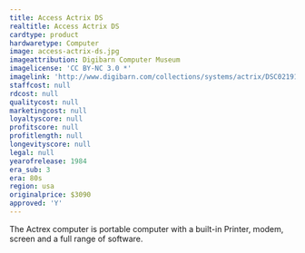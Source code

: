 ```yaml
---
title: Access Actrix DS
realtitle: Access Actrix DS
cardtype: product
hardwaretype: Computer
image: access-actrix-ds.jpg
imageattribution: Digibarn Computer Museum
imagelicense: 'CC BY-NC 3.0 *'
imagelink: 'http://www.digibarn.com/collections/systems/actrix/DSC02191.JPG'
staffcost: null
rdcost: null
qualitycost: null
marketingcost: null
loyaltyscore: null
profitscore: null
profitlength: null
longevityscore: null
legal: null
yearofrelease: 1984
era_sub: 3
era: 80s
region: usa
originalprice: $3090
approved: 'Y'
---
```


The Actrex computer is portable computer with a built-in Printer, modem, screen and a full range of software.
